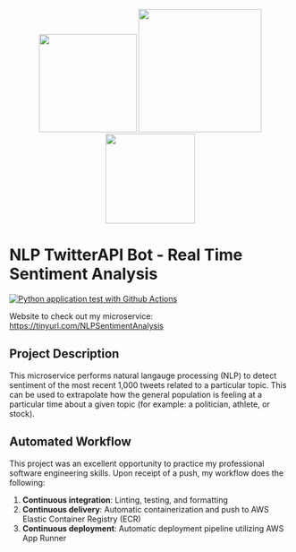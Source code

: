 <p align="center">
  <img src="https://upload.wikimedia.org/wikipedia/commons/4/4f/Twitter-logo.svg" width="175" />
  <img src="https://upload.wikimedia.org/wikipedia/commons/a/a1/NeuralNetwork.png" width="220" /> 
  <img src="https://upload.wikimedia.org/wikipedia/commons/f/fc/Happy_face.svg" width="160" /> 
</p>

# NLP TwitterAPI Bot - Real Time Sentiment Analysis

[![Python application test with Github Actions](https://github.com/leocorelli/NLP_TwitterAPI_Bot/actions/workflows/main.yml/badge.svg)](https://github.com/leocorelli/NLP_TwitterAPI_Bot/actions/workflows/main.yml)

Website to check out my microservice: https://tinyurl.com/NLPSentimentAnalysis

## Project Description
This microservice performs natural langauge processing (NLP) to detect sentiment of the most recent 1,000 tweets related to a particular topic. This can be used to extrapolate how the general population is feeling at a particular time about a given topic (for example: a politician, athlete, or stock).

## Automated Workflow
This project was an excellent opportunity to practice my professional software engineering skills. Upon receipt of a push, my workflow does the following:
1. **Continuous integration**: Linting, testing, and formatting
2. **Continuous delivery**: Automatic containerization and push to AWS Elastic Container Registry (ECR)
3. **Continuous deployment**: Automatic deployment pipeline utilizing AWS App Runner
